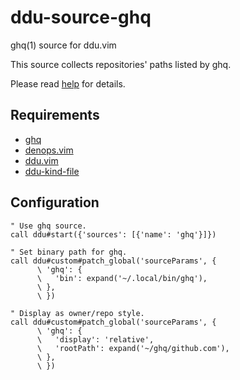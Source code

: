 # ddu-source-ghq

ghq(1) source for ddu.vim

This source collects repositories' paths listed by ghq.

Please read [help](doc/ddu-source-ghq.txt) for details.

## Requirements

- [ghq](https://github.com/x-motemen/ghq)
- [denops.vim](https://github.com/vim-denops/denops.vim)
- [ddu.vim](https://github.com/Shougo/ddu.vim)
- [ddu-kind-file](https://github.com/Shougo/ddu-kind-file)

## Configuration

```vim
" Use ghq source.
call ddu#start({'sources': [{'name': 'ghq'}]})

" Set binary path for ghq.
call ddu#custom#patch_global('sourceParams', {
      \ 'ghq': {
      \   'bin': expand('~/.local/bin/ghq'),
      \ },
      \ })

" Display as owner/repo style.
call ddu#custom#patch_global('sourceParams', {
      \ 'ghq': {
      \   'display': 'relative',
      \   'rootPath': expand('~/ghq/github.com'),
      \ },
      \ })
```
